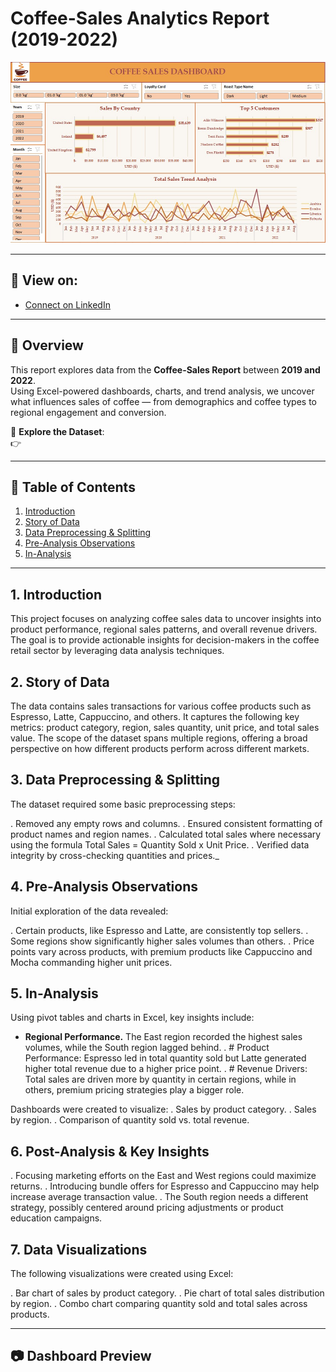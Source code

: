 # Coffee-Sales Analytics Report (2019-2022)

![Dashboard](https://raw.githubusercontent.com/iamsharononi/Coffee-Sales/refs/heads/main/Coffee%20Sales%20Dashboard.jpg) <!-- Replace with your image URL -->

---

## 🔗 View on: 
- [Connect on LinkedIn](https://www.linkedin.com/in/iamsharononi/)

- ---

## 🧠 Overview
This report explores data from the **Coffee-Sales Report** between **2019 and 2022**.  
Using Excel-powered dashboards, charts, and trend analysis, we uncover what influences sales of coffee — from demographics and coffee types to regional engagement and conversion.

📂 **Explore the Dataset**:  
👉 

---

## 📌 Table of Contents
1. [Introduction](#1-introduction)  
2. [Story of Data](#2-story-of-data)  
3. [Data Preprocessing & Splitting](#3-data-preprocessing--splitting)  
4. [Pre-Analysis Observations](#4-pre-analysis-observations)  
5. [In-Analysis](#5-in-analysis)

---

## 1. Introduction
This project focuses on analyzing coffee sales data to uncover insights into product performance, regional sales patterns, and overall revenue drivers. The goal is to provide actionable insights for decision-makers in the coffee retail sector by leveraging data analysis techniques.

## 2. Story of Data
The data contains sales transactions for various coffee products such as Espresso, Latte, Cappuccino, and others. It captures the following key metrics: product category, region, sales quantity, unit price, and total sales value. The scope of the dataset spans multiple regions, offering a broad perspective on how different products perform across different markets.

## 3. Data Preprocessing & Splitting
The dataset required some basic preprocessing steps:

. Removed any empty rows and columns.
. Ensured consistent formatting of product names and region names.
. Calculated total sales where necessary using the formula Total Sales = Quantity Sold x Unit Price.
. Verified data integrity by cross-checking quantities and prices._

## 4. Pre-Analysis Observations
Initial exploration of the data revealed:

. Certain products, like Espresso and Latte, are consistently top sellers.
. Some regions show significantly higher sales volumes than others.
. Price points vary across products, with premium products like Cappuccino and Mocha commanding higher unit prices.

## 5. In-Analysis
Using pivot tables and charts in Excel, key insights include:

- **Regional Performance.** The East region recorded the highest sales volumes, while the South region lagged behind.
. # Product Performance: Espresso led in total quantity sold but Latte generated higher total revenue due to a higher price point.
. # Revenue Drivers: Total sales are driven more by quantity in certain regions, while in others, premium pricing strategies play a bigger role.

Dashboards were created to visualize:
. Sales by product category.
. Sales by region.
. Comparison of quantity sold vs. total revenue.

## 6. Post-Analysis & Key Insights
. Focusing marketing efforts on the East and West regions could maximize returns.
. Introducing bundle offers for Espresso and Cappuccino may help increase average transaction value.
. The South region needs a different strategy, possibly centered around pricing adjustments or product education campaigns.

## 7. Data Visualizations
The following visualizations were created using Excel:

. Bar chart of sales by product category.
. Pie chart of total sales distribution by region.
. Combo chart comparing quantity sold and total sales across products.

---

## 📷 Dashboard Preview
